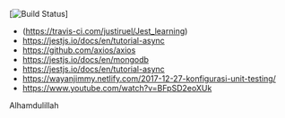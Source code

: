 [![Build Status](https://travis-ci.com/justiruel/Jest_learning.svg?branch=master)]
- (https://travis-ci.com/justiruel/Jest_learning)
- https://jestjs.io/docs/en/tutorial-async
- https://github.com/axios/axios
- https://jestjs.io/docs/en/mongodb
- https://jestjs.io/docs/en/tutorial-async
- https://wayanjimmy.netlify.com/2017-12-27-konfigurasi-unit-testing/
- https://www.youtube.com/watch?v=BFpSD2eoXUk

Alhamdulillah